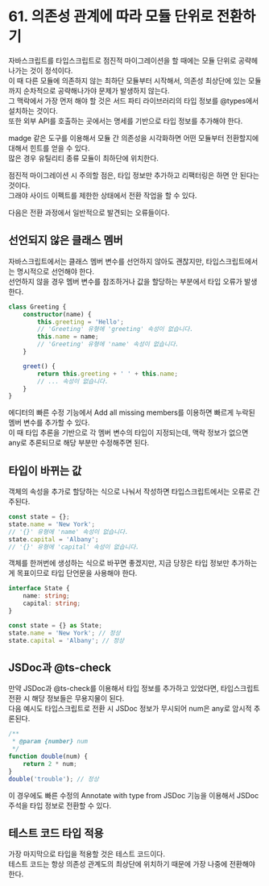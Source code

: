 # 61. 의존성 관계에 따라 모듈 단위로 전환하기

자바스크립트를 타입스크립트로 점진적 마이그레이션을 할 때에는 모듈 단위로 공략헤나가는 것이 정석이다.  
이 때 다른 모듈에 의존하지 않는 최하단 모듈부터 시작해서, 의존성 최상단에 있는 모듈까지 순차적으로 공략해나가야 문제가 발생하지 않는다.  
그 맥락에서 가장 먼저 해야 할 것은 서드 파티 라이브러리의 타입 정보를 @types에서 설치하는 것이다.  
또한 외부 API를 호출하는 곳에서는 명세를 기반으로 타입 정보를 추가해야 한다.

madge 같은 도구를 이용해서 모듈 간 의존성을 시각화하면 어떤 모듈부터 전환할지에 대해서 힌트를 얻을 수 있다.  
많은 경우 유틸리티 종류 모듈이 최하단에 위치한다.

점진적 마이그레이션 시 주의할 점은, 타입 정보만 추가하고 리팩터링은 하면 안 된다는 것이다.  
그래야 사이드 이펙트를 제한한 상태에서 전환 작업을 할 수 있다.

다음은 전환 과정에서 일반적으로 발견되는 오류들이다.

## 선언되지 않은 클래스 멤버

자바스크립트에서는 클래스 멤버 변수를 선언하지 않아도 괜찮지만, 타입스크립트에서는 명시적으로 선언해야 한다.  
선언하지 않을 경우 멤버 변수를 참조하거나 값을 할당하는 부분에서 타입 오류가 발생한다.

```ts
class Greeting {
    constructor(name) {
        this.greeting = 'Hello';
        // 'Greeting' 유형에 'greeting' 속성이 없습니다.
        this.name = name;
        // 'Greeting' 유형에 'name' 속성이 없습니다.
    }

    greet() {
        return this.greeting + ' ' + this.name;
        // ... 속성이 없습니다.
    }
}
```

에디터의 빠른 수정 기능에서 Add all missing members를 이용하면 빠르게 누락된 멤버 변수를 추가할 수 있다.  
이 때 타입 추론을 기반으로 각 멤버 변수의 타입이 지정되는데, 맥락 정보가 없으면 any로 추론되므로 해당 부분만 수정해주면 된다.

## 타입이 바뀌는 값

객체의 속성을 추가로 할당하는 식으로 나눠서 작성하면 타입스크립트에서는 오류로 간주된다.

```ts
const state = {};
state.name = 'New York';
// '{}' 유형에 'name' 속성이 없습니다.
state.capital = 'Albany';
// '{}' 유형에 'capital' 속성이 없습니다.
```

객체를 한꺼번에 생성하는 식으로 바꾸면 좋겠지만, 지금 당장은 타입 정보만 추가하는게 목표이므로 타입 단언문을 사용해야 한다.

```ts
interface State {
    name: string;
    capital: string;
}

const state = {} as State;
state.name = 'New York'; // 정상
state.capital = 'Albany'; // 정상
```

## JSDoc과 @ts-check

만약 JSDoc과 @ts-check를 이용해서 타입 정보를 추가하고 있었다면, 타입스크립트 전환 시 해당 정보들은 무용지물이 된다.  
다음 예시도 타입스크립트로 전환 시 JSDoc 정보가 무시되어 num은 any로 암시적 추론된다.

```ts
/**
 * @param {number} num
 */
function double(num) {
    return 2 * num;
}
double('trouble'); // 정상
```

이 경우에도 빠른 수정의 Annotate with type from JSDoc 기능을 이용해서 JSDoc 주석을 타입 정보로 전환할 수 있다.

## 테스트 코드 타입 적용

가장 마지막으로 타입을 적용할 것은 테스트 코드이다.  
테스트 코드는 항상 의존성 관계도의 최상단에 위치하기 때문에 가장 나중에 전환해야 한다.
